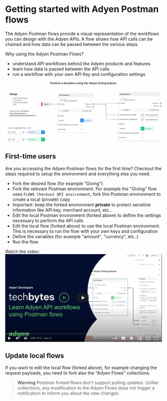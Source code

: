 # Getting started with Adyen Postman flows

The Adyen Postman flows provide a visual representation of the workflows you can design with the Adyen APIs. A flow shows how API calls can
be chained and how data can be passed between the various steps.

Why using the Adyen Postman Flows?
* understand API workflows behind the Adyen products and features
* learn how data is passed between the API calls
* run a workflow with your own API Key and configuration settings


![Postman flow](postman-flow.png)


## First-time users

Are you accessing the Adyen Postman flows for the first time? Checkout the steps required to setup the environment and everything else you need.

* Fork the desired flow (for example "Giving")
* Fork the relevant Postman environment. For example the "Giving" flow uses `FLOWS Checkout API environment`, fork this Postman environment to create a local (private) copy
* Important: keep the forked environment **private** to protect sensitive information like API key, merchant account, etc..
* Edit the local Postman environment (forked above) to define the settings necessary to perform the API calls
* Edit the local flow (forked above) to use the local Postman environment. This is necessary to run the flow with your own keys and configuration
* Define the variables (for example "amount", "currency", etc..)
* Run the flow

Watch the video:
[![Watch the video](postman-flows-video-thumbnail.png)](https://www.youtube.com/watch?v=H-3bVOG4Nzg)

## Update local flows 

If you want to edit the local flow (forked above), for example changing the request payloads, you need to fork also the "Adyen Flows" collections.

> **Warning**
Postman forked flows don't support pulling updates. Unlike collections, any modification to the Adyen Flows does not trigger a notification to inform you about the new changes. 
>
